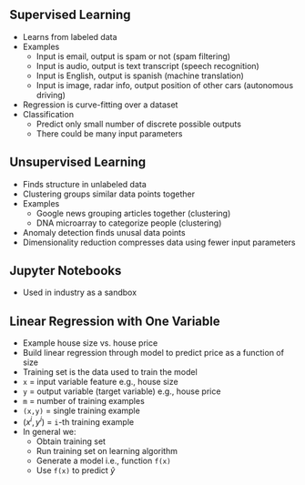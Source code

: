 ## Supervised Learning

- Learns from labeled data
- Examples
  * Input is email, output is spam or not (spam filtering)
  * Input is audio, output is text transcript (speech recognition)
  * Input is English, output is spanish (machine translation)
  * Input is image, radar info, output position of other cars (autonomous driving)
- Regression is curve-fitting over a dataset
- Classification
  * Predict only small number of discrete possible outputs
  * There could be many input parameters

## Unsupervised Learning

- Finds structure in unlabeled data
- Clustering groups similar data points together
- Examples
  * Google news grouping articles together (clustering)
  * DNA microarray to categorize people (clustering)
- Anomaly detection finds unusal data points
- Dimensionality reduction compresses data using fewer input parameters

## Jupyter Notebooks

- Used in industry as a sandbox

## Linear Regression with One Variable

- Example house size vs. house price
- Build linear regression through model to predict price as a function of size
- Training set is the data used to train the model
- `x` = input variable feature e.g., house size
- `y` = output variable (target variable) e.g., house price
- `m` = number of training examples
- `(x,y)` = single training example
- $(x^i,y^i)$ = `i`-th training example
- In general we:
  * Obtain training set
  * Run training set on learning algorithm
  * Generate a model i.e., function `f(x)`
  * Use `f(x)` to predict $\hat{y}$